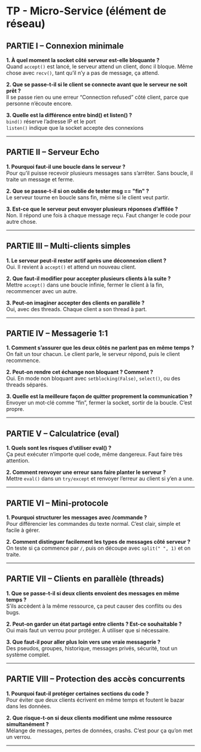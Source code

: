 
# TP - Micro-Service (élément de réseau)

##  PARTIE I – Connexion minimale

**1. À quel moment la socket côté serveur est-elle bloquante ?**  
Quand `accept()` est lancé, le serveur attend un client, donc il bloque. Même chose avec `recv()`, tant qu’il n’y a pas de message, ça attend.

**2. Que se passe-t-il si le client se connecte avant que le serveur ne soit prêt ?**  
Il se passe rien ou une erreur “Connection refused” côté client, parce que personne n’écoute encore.

**3. Quelle est la différence entre bind() et listen() ?**  
`bind()` réserve l’adresse IP et le port  
`listen()` indique que la socket accepte des connexions

---

##  PARTIE II – Serveur Echo

**1. Pourquoi faut-il une boucle dans le serveur ?**  
Pour qu’il puisse recevoir plusieurs messages sans s’arrêter. Sans boucle, il traite un message et ferme.

**2. Que se passe-t-il si on oublie de tester msg == "fin" ?**  
Le serveur tourne en boucle sans fin, même si le client veut partir.

**3. Est-ce que le serveur peut envoyer plusieurs réponses d’affilée ?**  
Non. Il répond une fois à chaque message reçu. Faut changer le code pour autre chose.

---

##  PARTIE III – Multi-clients simples

**1. Le serveur peut-il rester actif après une déconnexion client ?**  
Oui. Il revient à `accept()` et attend un nouveau client.

**2. Que faut-il modifier pour accepter plusieurs clients à la suite ?**  
Mettre `accept()` dans une boucle infinie, fermer le client à la fin, recommencer avec un autre.

**3. Peut-on imaginer accepter des clients en parallèle ?**  
Oui, avec des threads. Chaque client a son thread à part.

---

##  PARTIE IV – Messagerie 1:1

**1. Comment s’assurer que les deux côtés ne parlent pas en même temps ?**  
On fait un tour chacun. Le client parle, le serveur répond, puis le client recommence.

**2. Peut-on rendre cet échange non bloquant ? Comment ?**  
Oui. En mode non bloquant avec `setblocking(False)`, `select()`, ou des threads séparés.

**3. Quelle est la meilleure façon de quitter proprement la communication ?**  
Envoyer un mot-clé comme “fin”, fermer la socket, sortir de la boucle. C’est propre.

---

##  PARTIE V – Calculatrice (eval)

**1. Quels sont les risques d’utiliser eval() ?**  
Ça peut exécuter n’importe quel code, même dangereux. Faut faire très attention.

**2. Comment renvoyer une erreur sans faire planter le serveur ?**  
Mettre `eval()` dans un `try/except` et renvoyer l’erreur au client si y’en a une.

---

##  PARTIE VI – Mini-protocole

**1. Pourquoi structurer les messages avec /commande ?**  
Pour différencier les commandes du texte normal. C’est clair, simple et facile à gérer.

**2. Comment distinguer facilement les types de messages côté serveur ?**  
On teste si ça commence par `/`, puis on découpe avec `split(" ", 1)` et on traite.

---

##  PARTIE VII – Clients en parallèle (threads)

**1. Que se passe-t-il si deux clients envoient des messages en même temps ?**  
S’ils accèdent à la même ressource, ça peut causer des conflits ou des bugs.

**2. Peut-on garder un état partagé entre clients ? Est-ce souhaitable ?**  
Oui mais faut un verrou pour protéger. À utiliser que si nécessaire.

**3. Que faut-il pour aller plus loin vers une vraie messagerie ?**  
Des pseudos, groupes, historique, messages privés, sécurité, tout un système complet.

---

##  PARTIE VIII – Protection des accès concurrents

**1. Pourquoi faut-il protéger certaines sections du code ?**  
Pour éviter que deux clients écrivent en même temps et foutent le bazar dans les données.

**2. Que risque-t-on si deux clients modifient une même ressource simultanément ?**  
Mélange de messages, pertes de données, crashs. C’est pour ça qu’on met un verrou.

---
